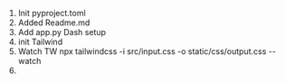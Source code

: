 1. Init pyproject.toml
2. Added Readme.md
3. Add app.py Dash setup
5. init Tailwind
6. Watch TW npx tailwindcss -i src/input.css -o static/css/output.css --watch
7.   <link rel="stylesheet" href="../static/css/output.css">